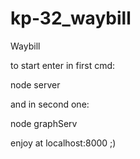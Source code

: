 # kp-32_waybill
Waybill

to start
enter in first cmd:

  node server

and in second one:

  node graphServ
  
enjoy at localhost:8000 ;)
